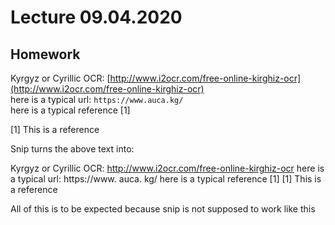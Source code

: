 # Lecture 09.04.2020

## Homework

Kyrgyz or Cyrillic OCR: [http://www.i2ocr.com/free-online-kirghiz-ocr](http://www.i2ocr.com/free-online-kirghiz-ocr)        
here is a typical url: `https://www.auca.kg/`     
here is a typical reference [1]      

[1] This is a reference     

Snip turns the above text into:    

Kyrgyz or Cyrillic OCR: http://www.i2ocr.com/free-online-kirghiz-ocr here is a typical url: https://www. auca. kg/ here is a typical reference [1]
[1] This is a reference       

All of this is to be expected because snip is not supposed to work like this
